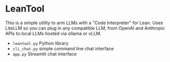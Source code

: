 # LeanTool

This is a simple utility to arm LLMs with a "Code Interpreter" for Lean. Uses LiteLLM so you can plug in any compatible LLM, from OpenAI and Anthropic APIs to local LLMs hosted via ollama or vLLM.

- `leantool.py` Python library
- `cli_chat.py` simple command line chat interface
- `app.py` Streamlit chat interface
